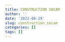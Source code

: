 ```yaml
---
title: CONSTRUCTION SOCAM
author: ''
date: '2022-08-29'
slug: construction_socam
categories: []
tags: []
---
```

